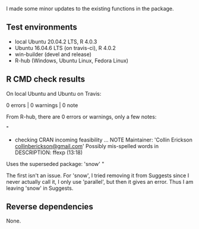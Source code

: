I made some minor updates to the existing functions in the package.

## Test environments
* local Ubuntu 20.04.2 LTS, R 4.0.3
* Ubuntu 16.04.6 LTS (on travis-ci), R 4.0.2
* win-builder (devel and release)
* R-hub (Windows, Ubuntu Linux, Fedora Linux)

## R CMD check results

On local Ubuntu and Ubuntu on Travis:

0 errors | 0 warnings | 0 note

From R-hub, there are 0 errors or warnings,
only a few notes:

"
* checking CRAN incoming feasibility ... NOTE
Maintainer: 'Collin Erickson <collinberickson@gmail.com>'
Possibly mis-spelled words in DESCRIPTION:
  ffexp (13:18)

Uses the superseded package: 'snow'
"

The first isn't an issue.
For 'snow', I tried removing it from Suggests since I never actually
call it, I only use 'parallel', but then it gives an error.
Thus I am leaving 'snow' in Suggests.

## Reverse dependencies

None.
